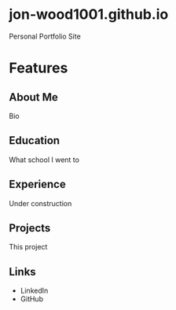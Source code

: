# jon-wood1001.github.io
Personal Portfolio Site
# Features
## About Me
Bio
## Education
What school I went to
## Experience
Under construction
## Projects
This project
## Links
* LinkedIn
* GitHub